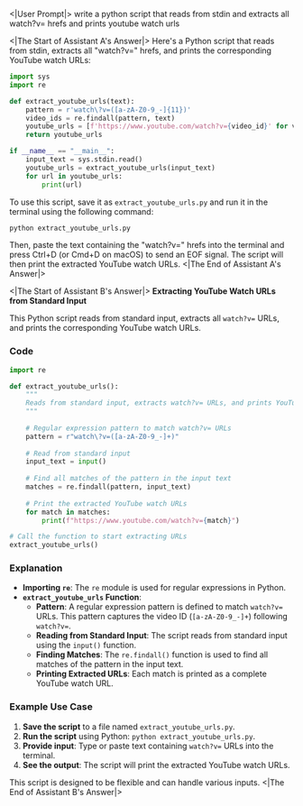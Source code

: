 <|User Prompt|>
write a python script that reads from stdin and extracts all watch?v= hrefs and prints youtube watch urls

<|The Start of Assistant A's Answer|>
Here's a Python script that reads from stdin, extracts all "watch?v=" hrefs, and prints the corresponding YouTube watch URLs:

```python
import sys
import re

def extract_youtube_urls(text):
    pattern = r'watch\?v=([a-zA-Z0-9_-]{11})'
    video_ids = re.findall(pattern, text)
    youtube_urls = [f'https://www.youtube.com/watch?v={video_id}' for video_id in video_ids]
    return youtube_urls

if __name__ == "__main__":
    input_text = sys.stdin.read()
    youtube_urls = extract_youtube_urls(input_text)
    for url in youtube_urls:
        print(url)
```

To use this script, save it as `extract_youtube_urls.py` and run it in the terminal using the following command:

```bash
python extract_youtube_urls.py
```

Then, paste the text containing the "watch?v=" hrefs into the terminal and press Ctrl+D (or Cmd+D on macOS) to send an EOF signal. The script will then print the extracted YouTube watch URLs.
<|The End of Assistant A's Answer|>

<|The Start of Assistant B's Answer|>
**Extracting YouTube Watch URLs from Standard Input**

This Python script reads from standard input, extracts all `watch?v=` URLs, and prints the corresponding YouTube watch URLs.

### Code

```python
import re

def extract_youtube_urls():
    """
    Reads from standard input, extracts watch?v= URLs, and prints YouTube watch URLs.
    """
    
    # Regular expression pattern to match watch?v= URLs
    pattern = r"watch\?v=([a-zA-Z0-9_-]+)"
    
    # Read from standard input
    input_text = input()
    
    # Find all matches of the pattern in the input text
    matches = re.findall(pattern, input_text)
    
    # Print the extracted YouTube watch URLs
    for match in matches:
        print(f"https://www.youtube.com/watch?v={match}")

# Call the function to start extracting URLs
extract_youtube_urls()
```

### Explanation

- **Importing `re`**: The `re` module is used for regular expressions in Python.
- **`extract_youtube_urls` Function**:
  - **Pattern**: A regular expression pattern is defined to match `watch?v=` URLs. This pattern captures the video ID (`[a-zA-Z0-9_-]+`) following `watch?v=`.
  - **Reading from Standard Input**: The script reads from standard input using the `input()` function.
  - **Finding Matches**: The `re.findall()` function is used to find all matches of the pattern in the input text.
  - **Printing Extracted URLs**: Each match is printed as a complete YouTube watch URL.

### Example Use Case

1. **Save the script** to a file named `extract_youtube_urls.py`.
2. **Run the script** using Python: `python extract_youtube_urls.py`.
3. **Provide input**: Type or paste text containing `watch?v=` URLs into the terminal.
4. **See the output**: The script will print the extracted YouTube watch URLs.

This script is designed to be flexible and can handle various inputs.
<|The End of Assistant B's Answer|>
